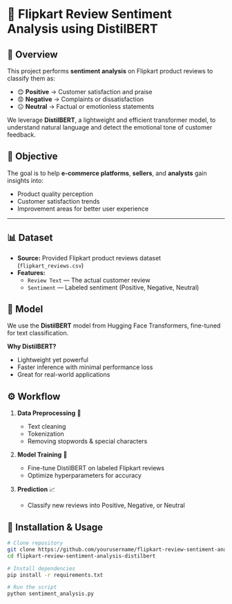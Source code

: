 # 🛒 Flipkart Review Sentiment Analysis using DistilBERT

## 📌 Overview
This project performs **sentiment analysis** on Flipkart product reviews to classify them as:
- 😊 **Positive** → Customer satisfaction and praise
- 😡 **Negative** → Complaints or dissatisfaction
- 😐 **Neutral** → Factual or emotionless statements

We leverage **DistilBERT**, a lightweight and efficient transformer model, to understand natural language and detect the emotional tone of customer feedback.


## 🎯 Objective
The goal is to help **e-commerce platforms**, **sellers**, and **analysts** gain insights into:
- Product quality perception
- Customer satisfaction trends
- Improvement areas for better user experience

---

## 📊 Dataset
- **Source:** Provided Flipkart product reviews dataset (`flipkart_reviews.csv`)
- **Features:**
  - `Review Text` — The actual customer review
  - `Sentiment` — Labeled sentiment (Positive, Negative, Neutral)


## 🧠 Model
We use the **DistilBERT** model from Hugging Face Transformers, fine-tuned for text classification.

**Why DistilBERT?**
- Lightweight yet powerful
- Faster inference with minimal performance loss
- Great for real-world applications


## ⚙️ Workflow
1. **Data Preprocessing** 🧹  
   - Text cleaning  
   - Tokenization  
   - Removing stopwords & special characters  

2. **Model Training** 🤖  
   - Fine-tune DistilBERT on labeled Flipkart reviews  
   - Optimize hyperparameters for accuracy  

3. **Prediction** 📈  
   - Classify new reviews into Positive, Negative, or Neutral  


## 🚀 Installation & Usage
```bash
# Clone repository
git clone https://github.com/yourusername/flipkart-review-sentiment-analysis-distilbert.git
cd flipkart-review-sentiment-analysis-distilbert

# Install dependencies
pip install -r requirements.txt

# Run the script
python sentiment_analysis.py

